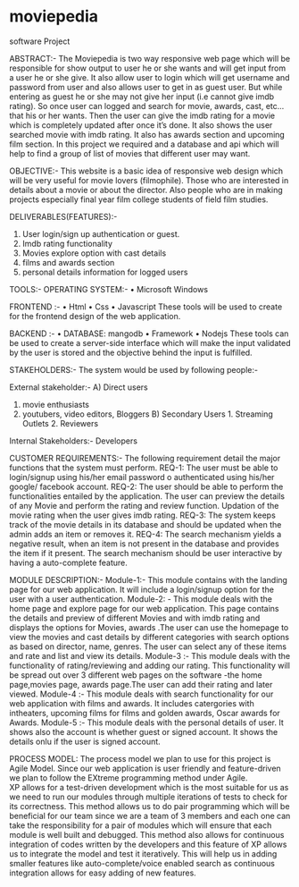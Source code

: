 # moviepedia
software Project

ABSTRACT:-
The Moviepedia is two way responsive web page which will be responsible for show output to user he or she wants and will get input from a user he or she give. It also allow user to login which will get username and password from user and also allows user to get in as guest user.  But while entering as guest he or she may not give her input (i.e cannot give imdb rating). So once user can logged and search for movie, awards, cast, etc...  that his or her wants. Then the user can give the imdb rating for a movie which is completely updated after once it’s done. It also shows the user searched movie with imdb rating. It also has awards section and upcoming film section. In this project we required and a database and api which will help to find a group of list of movies that different user may want.

OBJECTIVE:-
This website is a basic idea of responsive web design which will be very useful for movie lovers (filmophile).  Those who are interested in details about a movie or about the director.  Also people who are in making projects especially final year film college students of field film studies.  

DELIVERABLES(FEATURES):-
1. User login/sign up authentication or guest.
2. Imdb rating functionality
3. Movies explore option with cast details
4. films and awards section 
5. personal details information for logged users

TOOLS:-
 OPERATING SYSTEM:-
 • Microsoft Windows 

FRONTEND :-
• Html 
• Css 
• Javascript
 These tools will be used to create for the frontend design of the web application.

BACKEND :-
• DATABASE: mangodb
• Framework
• Nodejs
These tools can be used to create a server-side interface which will make the input validated by the user is stored and the objective behind the input is fulfilled.

STAKEHOLDERS:-
The system would be used by following people:-

External stakeholder:-
A)	Direct users
1. movie enthusiasts
2. youtubers, video editors, Bloggers
	B)   Secondary Users
		1. Streaming Outlets
		2. Reviewers

Internal Stakeholders:-
	Developers

CUSTOMER REQUIREMENTS:-
The following requirement detail the major functions that the system must perform.
REQ-1: The user must be able to login/signup using his/her email password o authenticated using his/her google/ facebook account.
REQ-2: The user should be able to perform the functionalities entailed by the application.  The user can preview the details of any Movie and perform the rating and review function.  Updation of the movie rating when the user gives imdb rating.
REQ-3: The system keeps track of the movie details in its database and should be updated when the admin adds an item or removes it.
REQ-4: The search mechanism yields a negative result, when an item is not present in the database and provides the item if it present.  The search mechanism should be user interactive by having a auto-complete feature.

MODULE DESCRIPTION:-
Module-1:-
This module contains with the landing page for our web application.  It will include a login/signup option for the user with a user authentication.
Module-2: -
This module deals with the home page and explore page for our web application. This page contains the details and preview of different Movies and with imdb rating and displays the options for Movies, awards .The user can use the homepage to view the movies and cast details by different categories with search options as based on director, name, genres. The user can select any of these items and rate and list and view its details. 
Module-3 :-
This module deals with the functionality of rating/reviewing and adding our rating.  This functionality will be spread out over 3 different web pages on the software -the home page,movies page, awards page.The user can add their rating and later viewed. 
Module-4 :-
This module deals with search functionality for our web application with films and awards. It includes catergories with intheaters, upcoming films for films and golden awards, Oscar awards for Awards. 
Module-5 :-
This module deals with the personal details of user.  It shows also the account is whether guest or signed account.  It shows the details onlu if the user is signed account.

PROCESS MODEL: 
The process model we plan to use for this project is Agile Model. Since our web application is user friendly and feature-driven we plan to follow the EXtreme programming method under Agile.  
XP allows for a test-driven development which is the most suitable for us as we need to run our modules through multiple iterations of tests to check for its correctness. 
This method allows us to do pair programming which will be beneficial for our team since we are a team of 3 members and each one can take the responsibility for a pair of modules which will ensure that each module is well built and debugged. 
This method also allows for continuous integration of codes written by the developers and this feature of XP allows us to integrate the model and test it iteratively.  This will help us in adding smaller features like auto-complete/voice enabled search as continuous integration allows for easy adding of new features.
